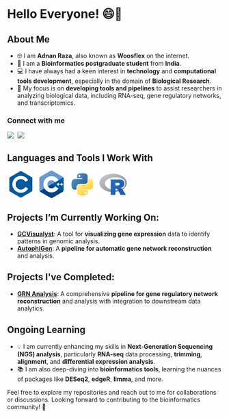 # Hello Everyone! 😄👋

## About Me
- 🤓 I am **Adnan Raza**, also known as **Woosflex** on the internet.
- 📖 I am a **Bioinformatics postgraduate student** from **India**.
- 💻 I have always had a keen interest in **technology** and **computational tools development**, especially in the domain of **Biological Research**.
- 🧬 My focus is on **developing tools and pipelines** to assist researchers in analyzing biological data, including RNA-seq, gene regulatory networks, and transcriptomics.

### Connect with me
<a href="mailto:adnanraza3435@gmail.com"><img src="https://img.shields.io/badge/Gmail-red?style=for-the-badge&logo=gmail&logoColor=white"/></a>&nbsp;
<a href="https://www.linkedin.com/in/adnan-raza-83763b17a"><img src="https://img.shields.io/badge/LinkedIn-white?style=for-the-badge&logo=linkedin&logoColor=blue"></a>

## Languages and Tools I Work With
<div>
  <img src="https://raw.githubusercontent.com/devicons/devicon/55609aa5bd817ff167afce0d965585c92040787a/icons/c/c-plain.svg" width="64px"/>&nbsp;
  <img src="https://raw.githubusercontent.com/devicons/devicon/55609aa5bd817ff167afce0d965585c92040787a/icons/cplusplus/cplusplus-original.svg" width="64px"/>&nbsp;
  <img src="https://raw.githubusercontent.com/devicons/devicon/55609aa5bd817ff167afce0d965585c92040787a/icons/python/python-original.svg" width="64px"/>&nbsp;
  <img src="https://raw.githubusercontent.com/devicons/devicon/55609aa5bd817ff167afce0d965585c92040787a/icons/r/r-original.svg" width="64px"/>&nbsp;
</div>

## Projects I’m Currently Working On:
- **[GCVisualyst](https://github.com/woosflex/GCVisualyst)**: A tool for **visualizing gene expression** data to identify patterns in genomic analysis.
- **[AutophiGen](https://github.com/woosflex/AutophiGen)**: A **pipeline for automatic gene network reconstruction** and analysis.

## Projects I've Completed:
- **[GRN Analysis](https://github.com/woosflex/grn_analysis)**: A comprehensive **pipeline for gene regulatory network reconstruction** and analysis with integration to downstream data analytics.

## Ongoing Learning
- 💡 I am currently enhancing my skills in **Next-Generation Sequencing (NGS) analysis**, particularly **RNA-seq** data processing, **trimming**, **alignment**, and **differential expression analysis**.
- 📚 I am also deep-diving into **bioinformatics tools**, learning the nuances of packages like **DESeq2**, **edgeR**, **limma**, and more.

Feel free to explore my repositories and reach out to me for collaborations or discussions. Looking forward to contributing to the bioinformatics community! 🚀
